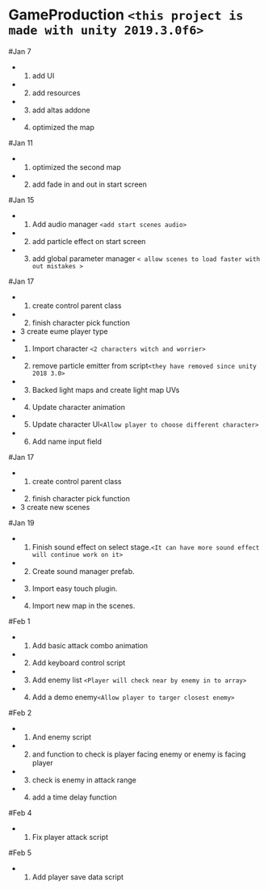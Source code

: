 # GameProduction `<this project is made with unity 2019.3.0f6>`

#Jan 7
* 1. add UI 
* 2. add resources 
* 3. add altas addone 
* 4. optimized the map 


#Jan 11
* 1. optimized the second map 
* 2. add fade in and out in start screen 

#Jan 15
* 1. Add audio manager `<add start scenes audio>`
* 2. add particle effect on start screen 
* 3. add global parameter manager `< allow scenes to load faster with out mistakes >` 
 

#Jan 17
* 1. create control parent class
* 2. finish character pick function
* 3  create eume player type 
* 1. Import character `<2 characters witch and worrier>`
* 2. remove particle emitter from script`<they have removed since unity 2018 3.0>`
* 3. Backed light maps and create light map UVs
* 4. Update character animation
* 5. Update character UI`<Allow player to choose different character>`
* 6. Add name input field

#Jan 17
* 1. create control parent class
* 2. finish character pick function
* 3  create new scenes

#Jan 19
* 1. Finish sound effect on select stage.`<It can have more sound effect will continue work on it>`
* 2. Create sound manager prefab.
* 3. Import easy touch plugin.
* 4. Import new map in the scenes.

#Feb 1
* 1. Add basic attack combo animation
* 2. Add keyboard control script
* 3. Add enemy list `<Player will check near by enemy in to array>`
* 4. Add a demo enemy`<Allow player to targer closest enemy>`

#Feb 2
* 1. And enemy script
* 2. and function to check is player facing enemy or enemy is facing player
* 3. check is enemy in attack range
* 4. add a time delay function

#Feb 4
* 1. Fix player attack script

#Feb 5
* 1. Add player save data script

